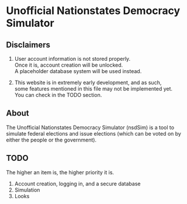 # Unofficial Nationstates Democracy Simulator

## Disclaimers
1. User account information is not stored properly. <br>
Once it is, account creation will be unlocked. <br>
A placeholder database system will be used instead.

2. This website is in extremely early development, and as such, <br>
some features mentioned in this file may not be implemented yet. <br>
You can check in the TODO section.

## About
The Unofficial Nationstates Democracy Simulator (nsdSim) is a tool to simulate federal elections and
issue elections (which can be voted on by either the people or the government).

## TODO 
The higher an item is, the higher priority it is.

1. Account creation, logging in, and a secure database
2. Simulation
3. Looks
